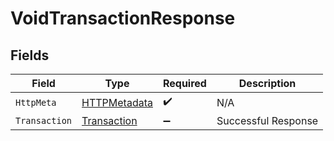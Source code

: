 # VoidTransactionResponse


## Fields

| Field                                                   | Type                                                    | Required                                                | Description                                             |
| ------------------------------------------------------- | ------------------------------------------------------- | ------------------------------------------------------- | ------------------------------------------------------- |
| `HttpMeta`                                              | [HTTPMetadata](../../Models/Components/HTTPMetadata.md) | :heavy_check_mark:                                      | N/A                                                     |
| `Transaction`                                           | [Transaction](../../Models/Components/Transaction.md)   | :heavy_minus_sign:                                      | Successful Response                                     |
